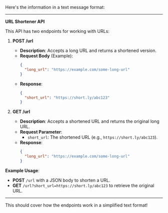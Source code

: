 Here's the information in a text message format:

---

**URL Shortener API**

This API has two endpoints for working with URLs:

1. **POST /url**  
   - **Description**: Accepts a long URL and returns a shortened version.  
   - **Request Body** (Example):
     ```json
     {
       "long_url": "https://example.com/some-long-url"
     }
     ```
   - **Response**:
     ```json
     {
       "short_url": "https://short.ly/abc123"
     }
     ```

2. **GET /url**  
   - **Description**: Accepts a shortened URL and returns the original long URL.  
   - **Request Parameter**:  
     - `short_url`: The shortened URL (e.g., `https://short.ly/abc123`).  
   - **Response**:
     ```json
     {
       "long_url": "https://example.com/some-long-url"
     }
     ```

**Example Usage**:  
- **POST** `/url` with a JSON body to shorten a URL.  
- **GET** `/url?short_url=https://short.ly/abc123` to retrieve the original URL.

---

This should cover how the endpoints work in a simplified text format!
